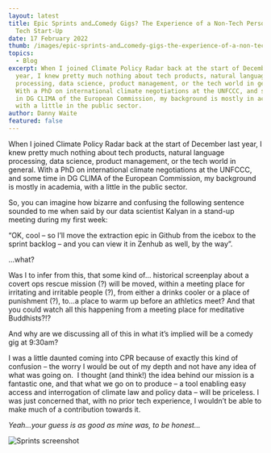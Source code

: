 ```yaml
---
layout: latest
title: Epic Sprints and…Comedy Gigs? The Experience of a Non-Tech Person in a
  Tech Start-Up
date: 17 February 2022
thumb: /images/epic-sprints-and…comedy-gigs-the-experience-of-a-non-tech-person-in-a-tech-start-up/picture-1-latest.png
topics:
  - Blog
excerpt: When I joined Climate Policy Radar back at the start of December last
  year, I knew pretty much nothing about tech products, natural language
  processing, data science, product management, or the tech world in general.
  With a PhD on international climate negotiations at the UNFCCC, and some time
  in DG CLIMA of the European Commission, my background is mostly in academia,
  with a little in the public sector.
author: Danny Waite
featured: false
---
```

When I joined Climate Policy Radar back at the start of December last year, I knew pretty much nothing about tech products, natural language processing, data science, product management, or the tech world in general. With a PhD on international climate negotiations at the UNFCCC, and some time in DG CLIMA of the European Commission, my background is mostly in academia, with a little in the public sector.

So, you can imagine how bizarre and confusing the following sentence sounded to me when said by our data scientist Kalyan in a stand-up meeting during my first week:

“OK, cool – so I’ll move the extraction epic in Github from the icebox to the sprint backlog – and you can view it in Zenhub as well, by the way”.

…what?

Was I to infer from this, that some kind of… historical screenplay about a covert ops rescue mission (?) will be moved, within a meeting place for irritating and irritable people (?), from either a drinks cooler or a place of punishment (?), to…a place to warm up before an athletics meet? And that you could watch all this happening from a meeting place for meditative Buddhists?!?

And why are we discussing all of this in what it’s implied will be a comedy gig at 9:30am?

I was a little daunted coming into CPR because of exactly this kind of confusion – the worry I would be out of my depth and not have any idea of what was going on.  I thought (and think!) the idea behind our mission is a fantastic one, and that what we go on to produce – a tool enabling easy access and interrogation of climate law and policy data – will be priceless. I was just concerned that, with no prior tech experience, I wouldn’t be able to make much of a contribution towards it.

*Yeah…your guess is as good as mine was, to be honest…*



![Sprints screenshot](/images/epic-sprints-and…comedy-gigs-the-experience-of-a-non-tech-person-in-a-tech-start-up/picture-1-latest.png "Sprints screenshot")